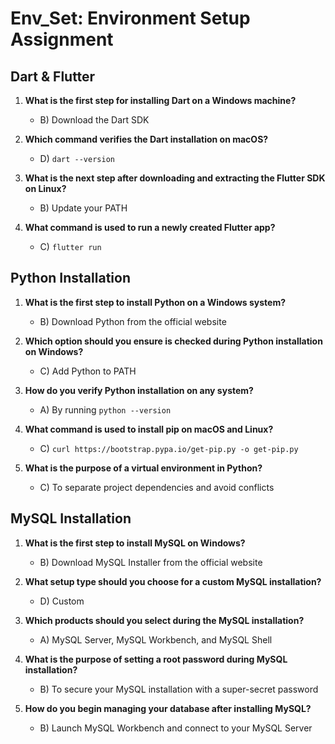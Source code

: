# Env_Set: Environment Setup Assignment

## Dart & Flutter

1. **What is the first step for installing Dart on a Windows machine?**
   - B) Download the Dart SDK

2. **Which command verifies the Dart installation on macOS?**
   - D) `dart --version`

3. **What is the next step after downloading and extracting the Flutter SDK on Linux?**
   - B) Update your PATH

4. **What command is used to run a newly created Flutter app?**
   - C) `flutter run`

## Python Installation

1. **What is the first step to install Python on a Windows system?**
   - B) Download Python from the official website

2. **Which option should you ensure is checked during Python installation on Windows?**
   - C) Add Python to PATH

3. **How do you verify Python installation on any system?**
   - A) By running `python --version`

4. **What command is used to install pip on macOS and Linux?**
   - C) `curl https://bootstrap.pypa.io/get-pip.py -o get-pip.py`

5. **What is the purpose of a virtual environment in Python?**
   - C) To separate project dependencies and avoid conflicts

## MySQL Installation

1. **What is the first step to install MySQL on Windows?**
   - B) Download MySQL Installer from the official website

2. **What setup type should you choose for a custom MySQL installation?**
   - D) Custom

3. **Which products should you select during the MySQL installation?**
   - A) MySQL Server, MySQL Workbench, and MySQL Shell

4. **What is the purpose of setting a root password during MySQL installation?**
   - B) To secure your MySQL installation with a super-secret password

5. **How do you begin managing your database after installing MySQL?**
   - B) Launch MySQL Workbench and connect to your MySQL Server
